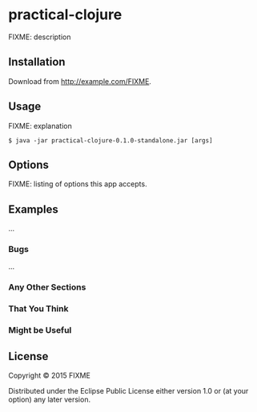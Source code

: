 # practical-clojure

FIXME: description

## Installation

Download from http://example.com/FIXME.

## Usage

FIXME: explanation

    $ java -jar practical-clojure-0.1.0-standalone.jar [args]

## Options

FIXME: listing of options this app accepts.

## Examples

...

### Bugs

...

### Any Other Sections
### That You Think
### Might be Useful

## License

Copyright © 2015 FIXME

Distributed under the Eclipse Public License either version 1.0 or (at
your option) any later version.
